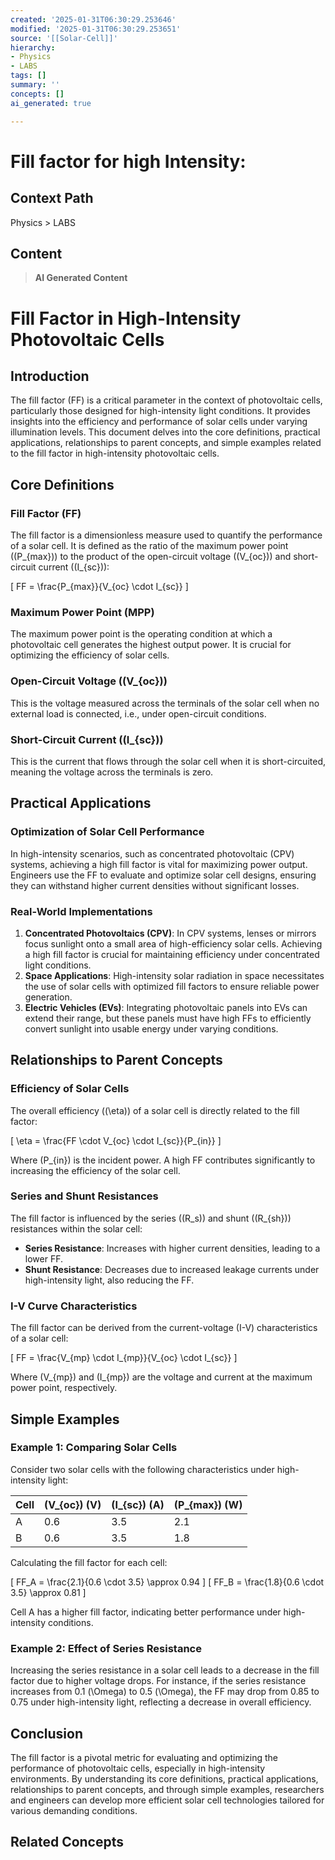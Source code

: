 ```yaml
---
created: '2025-01-31T06:30:29.253646'
modified: '2025-01-31T06:30:29.253651'
source: '[[Solar-Cell]]'
hierarchy:
- Physics
- LABS
tags: []
summary: ''
concepts: []
ai_generated: true

---
```


# Fill factor for high Intensity:

## Context Path
Physics > LABS

## Content
> **AI Generated Content**
 # Fill Factor in High-Intensity Photovoltaic Cells

## Introduction

The fill factor (FF) is a critical parameter in the context of photovoltaic cells, particularly those designed for high-intensity light conditions. It provides insights into the efficiency and performance of solar cells under varying illumination levels. This document delves into the core definitions, practical applications, relationships to parent concepts, and simple examples related to the fill factor in high-intensity photovoltaic cells.

## Core Definitions

### Fill Factor (FF)

The fill factor is a dimensionless measure used to quantify the performance of a solar cell. It is defined as the ratio of the maximum power point (\(P_{max}\)) to the product of the open-circuit voltage (\(V_{oc}\)) and short-circuit current (\(I_{sc}\)):

\[ FF = \frac{P_{max}}{V_{oc} \cdot I_{sc}} \]

### Maximum Power Point (MPP)

The maximum power point is the operating condition at which a photovoltaic cell generates the highest output power. It is crucial for optimizing the efficiency of solar cells.

### Open-Circuit Voltage (\(V_{oc}\))

This is the voltage measured across the terminals of the solar cell when no external load is connected, i.e., under open-circuit conditions.

### Short-Circuit Current (\(I_{sc}\))

This is the current that flows through the solar cell when it is short-circuited, meaning the voltage across the terminals is zero.

## Practical Applications

### Optimization of Solar Cell Performance

In high-intensity scenarios, such as concentrated photovoltaic (CPV) systems, achieving a high fill factor is vital for maximizing power output. Engineers use the FF to evaluate and optimize solar cell designs, ensuring they can withstand higher current densities without significant losses.

### Real-World Implementations

1. **Concentrated Photovoltaics (CPV)**: In CPV systems, lenses or mirrors focus sunlight onto a small area of high-efficiency solar cells. Achieving a high fill factor is crucial for maintaining efficiency under concentrated light conditions.
2. **Space Applications**: High-intensity solar radiation in space necessitates the use of solar cells with optimized fill factors to ensure reliable power generation.
3. **Electric Vehicles (EVs)**: Integrating photovoltaic panels into EVs can extend their range, but these panels must have high FFs to efficiently convert sunlight into usable energy under varying conditions.

## Relationships to Parent Concepts

### Efficiency of Solar Cells

The overall efficiency (\(\eta\)) of a solar cell is directly related to the fill factor:

\[ \eta = \frac{FF \cdot V_{oc} \cdot I_{sc}}{P_{in}} \]

Where \(P_{in}\) is the incident power. A high FF contributes significantly to increasing the efficiency of the solar cell.

### Series and Shunt Resistances

The fill factor is influenced by the series (\(R_s\)) and shunt (\(R_{sh}\)) resistances within the solar cell:
- **Series Resistance**: Increases with higher current densities, leading to a lower FF.
- **Shunt Resistance**: Decreases due to increased leakage currents under high-intensity light, also reducing the FF.

### I-V Curve Characteristics

The fill factor can be derived from the current-voltage (I-V) characteristics of a solar cell:

\[ FF = \frac{V_{mp} \cdot I_{mp}}{V_{oc} \cdot I_{sc}} \]

Where \(V_{mp}\) and \(I_{mp}\) are the voltage and current at the maximum power point, respectively.

## Simple Examples

### Example 1: Comparing Solar Cells

Consider two solar cells with the following characteristics under high-intensity light:

| Cell | \(V_{oc}\) (V) | \(I_{sc}\) (A) | \(P_{max}\) (W) |
|------|---------------|--------------|----------------|
| A    | 0.6           | 3.5          | 2.1            |
| B    | 0.6           | 3.5          | 1.8            |

Calculating the fill factor for each cell:

\[ FF_A = \frac{2.1}{0.6 \cdot 3.5} \approx 0.94 \]
\[ FF_B = \frac{1.8}{0.6 \cdot 3.5} \approx 0.81 \]

Cell A has a higher fill factor, indicating better performance under high-intensity conditions.

### Example 2: Effect of Series Resistance

Increasing the series resistance in a solar cell leads to a decrease in the fill factor due to higher voltage drops. For instance, if the series resistance increases from 0.1 \(\Omega\) to 0.5 \(\Omega\), the FF may drop from 0.85 to 0.75 under high-intensity light, reflecting a decrease in overall efficiency.

## Conclusion

The fill factor is a pivotal metric for evaluating and optimizing the performance of photovoltaic cells, especially in high-intensity environments. By understanding its core definitions, practical applications, relationships to parent concepts, and through simple examples, researchers and engineers can develop more efficient solar cell technologies tailored for various demanding conditions.

## Related Concepts
